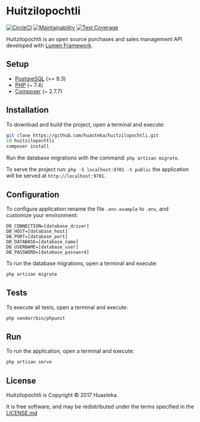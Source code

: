 # Huitzilopochtli

[![CircleCI](https://dl.circleci.com/status-badge/img/gh/huasteka/huitzilopochtli/tree/master.svg?style=svg)](https://dl.circleci.com/status-badge/redirect/gh/huasteka/huitzilopochtli/tree/master)
[![Maintainability](https://api.codeclimate.com/v1/badges/685e5d7541593ab60ed6/maintainability)](https://codeclimate.com/github/huasteka/huitzilopochtli/maintainability)
[![Test Coverage](https://api.codeclimate.com/v1/badges/685e5d7541593ab60ed6/test_coverage)](https://codeclimate.com/github/huasteka/huitzilopochtli/test_coverage)

Huitzilopochtli is an open source purchases and sales management API developed with [Lumen Framework](https://lumen.laravel.com).

## Setup

- [PostgreSQL](http://www.postgresql.org) (>= 9.3)
- [PHP](http://php.net) (~ 7.4)
- [Composer](https://getcomposer.org/) (~ 2.7.7)

## Installation

To download and build the project, open a terminal and execute:

```sh
git clone https://github.com/huasteka/huitzilopochtli.git
cd huitzilopochtli
composer install
```

Run the database migrations with the command: `php artisan migrate`.

To serve the project run: `php -S localhost:9701 -t public` the application will be served at `http://localhost:9701`.

## Configuration

To configure application rename the file `.env.example` to `.env`, and customize your environment:

```
DB_CONNECTION=[database_driver]
DB_HOST=[database_host]
DB_PORT=[database_port]
DB_DATABASE=[database_name]
DB_USERNAME=[database_user]
DB_PASSWORD=[database_password]
```

To run the database migrations, open a terminal and execute:

```sh
php artisan migrate
```

## Tests

To execute all tests, open a terminal and execute:

```sh
php vendor/bin/phpunit
```

## Run

To run the application, open a terminal and execute:

```sh
php artisan serve
```

## License

Huitzilopochtli is Copyright © 2017 Huasteka.

It is free software, and may be redistributed under the terms specified in the [LICENSE.md](LICENSE.md)

